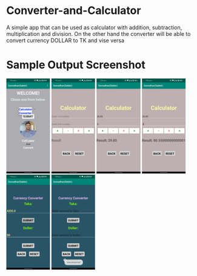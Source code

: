 # Converter-and-Calculator
A simple app that can be used as calculator with addition, subtraction, multiplication and division. On the other hand the converter will be able to convert currency DOLLAR to TK and vise versa
# Sample Output Screenshot
<img src="Calculator scrnsht/home.png" height="250"> <img src="Calculator scrnsht/cal.png" height="250"> <img src="Calculator scrnsht/cal1.png" height="250"> <img src="Calculator scrnsht/cal2.png" height="250"> <img src="Calculator scrnsht/conv.png" height="250"> <img src="Calculator scrnsht/conv1.png" height="250">
